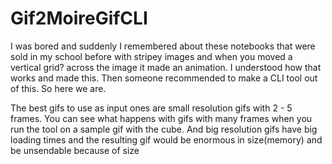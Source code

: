 # Gif2MoireGifCLI
I was bored and suddenly I remembered about these notebooks that were sold in my school before with stripey images and when you moved a vertical grid? across the image it made an animation. I understood how that works and made this. Then someone recommended to make a CLI tool out of this. So here we are.


The best gifs to use as input ones are small resolution gifs with 2 - 5 frames. You can see what happens with gifs with many frames when you run the tool on a sample gif with the cube. And big resolution gifs have big loading times and the resulting gif would be enormous in size(memory) and be unsendable because of size
